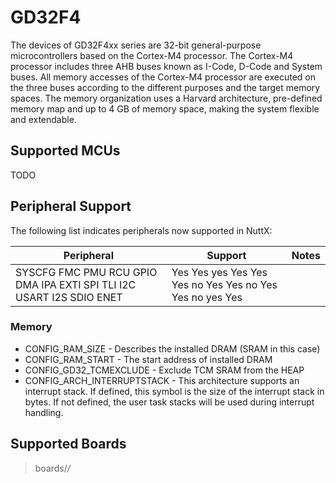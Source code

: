 # GD32F4

The devices of GD32F4xx series are 32-bit general-purpose
microcontrollers based on the Cortex-M4 processor. The Cortex-M4
processor includes three AHB buses known as I-Code, D-Code and System
buses. All memory accesses of the Cortex-M4 processor are executed on
the three buses according to the different purposes and the target
memory spaces. The memory organization uses a Harvard architecture,
pre-defined memory map and up to 4 GB of memory space, making the system
flexible and extendable.

## Supported MCUs

TODO

## Peripheral Support

The following list indicates peripherals now supported in NuttX:

| Peripheral                                                           | Support                                                  | Notes |
| -------------------------------------------------------------------- | -------------------------------------------------------- | ----- |
| SYSCFG FMC PMU RCU GPIO DMA IPA EXTI SPI TLI I2C USART I2S SDIO ENET | Yes Yes yes Yes Yes Yes no Yes Yes no Yes Yes no yes Yes |       |

### Memory

  - CONFIG\_RAM\_SIZE - Describes the installed DRAM (SRAM in this case)
  - CONFIG\_RAM\_START - The start address of installed DRAM
  - CONFIG\_GD32\_TCMEXCLUDE - Exclude TCM SRAM from the HEAP
  - CONFIG\_ARCH\_INTERRUPTSTACK - This architecture supports an
    interrupt stack. If defined, this symbol is the size of the
    interrupt stack in bytes. If not defined, the user task stacks will
    be used during interrupt handling.

## Supported Boards

> boards/*/*
